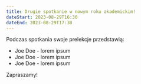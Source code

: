 ```yaml
---
title: Drugie spotkanie w nowym roku akademickim!
dateStart: 2023-08-29T16:30
dateEnd: 2023-08-29T17:30
---
```


Podczas spotkania swoje prelekcje przedstawią:

- Joe Doe - lorem ipsum
- Joe Doe - lorem ipsum
- Joe Doe - lorem ipsum

Zapraszamy!
